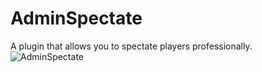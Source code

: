 # AdminSpectate
A plugin that allows you to spectate players professionally.
![AdminSpectate](https://user-images.githubusercontent.com/106276172/170435811-1b4b1230-ab62-4841-b62e-be2c943e6f9c.png)

